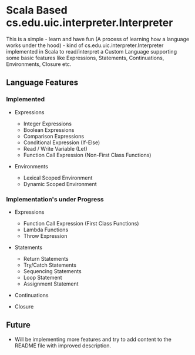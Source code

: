# Scala Based cs.edu.uic.interpreter.Interpreter

This is a simple - learn and have fun (A process of learning how a language works under the hood) - kind of cs.edu.uic.interpreter.Interpreter implemented in Scala to read/interpret a Custom Language supporting some basic features like Expressions, Statements, Continuations, Environments, Closure etc.

## Language Features

### Implemented

- Expressions
    - Integer Expressions
    - Boolean Expressions
    - Comparison Expressions
    - Conditional Expression (If-Else)
    - Read / Write Variable (Let)
    - Function Call Expression (Non-First Class Functions)

- Environments
    - Lexical Scoped Environment
	- Dynamic Scoped Environment


### Implementation's under Progress

- Expressions
    - Function Call Expression (First Class Functions)
    - Lambda Functions
    - Throw Expression    

- Statements
    - Return Statements
    - Try/Catch Statements
    - Sequencing Statements
    - Loop Statement
    - Assignment Statement

- Continuations

- Closure

## Future

- Will be implementing more features and try to add content to the README file with improved description.
